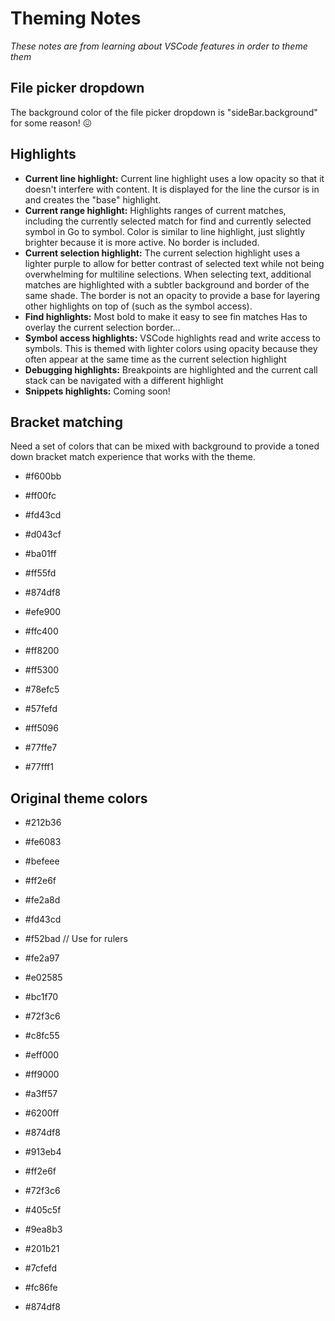 # Theming Notes

_These notes are from learning about VSCode features in order to theme them_

## File picker dropdown

The background color of the file picker dropdown is "sideBar.background" for
some reason! 😖

## Highlights

- **Current line highlight:** Current line highlight uses a low opacity so that
  it doesn't interfere with content. It is displayed for the line the cursor is
  in and creates the "base" highlight.
- **Current range highlight:** Highlights ranges of current matches, including
  the currently selected match for find and currently selected symbol in Go to
  symbol. Color is similar to line highlight, just slightly brighter because it
  is more active. No border is included.
- **Current selection highlight:** The current selection highlight uses a
  lighter purple to allow for better contrast of selected text while not being
  overwhelming for multiline selections. When selecting text, additional matches
  are highlighted with a subtler background and border of the same shade. The
  border is not an opacity to provide a base for layering other highlights on
  top of (such as the symbol access).
- **Find highlights:** Most bold to make it easy to see fin matches Has to
  overlay the current selection border...
- **Symbol access highlights:** VSCode highlights read and write access to
  symbols. This is themed with lighter colors using opacity because they often
  appear at the same time as the current selection highlight
- **Debugging highlights:** Breakpoints are highlighted and the current call
  stack can be navigated with a different highlight
- **Snippets highlights:** Coming soon!

## Bracket matching

Need a set of colors that can be mixed with background to provide a toned down
bracket match experience that works with the theme.

- #f600bb
- #ff00fc
- #fd43cd
- #d043cf
- #ba01ff
- #ff55fd
- #874df8

- #efe900
- #ffc400
- #ff8200
- #ff5300

- #78efc5
- #57fefd

- #ff5096
- #77ffe7
- #77fff1

## Original theme colors

- #212b36
- #fe6083
- #befeee

- #ff2e6f
- #fe2a8d
- #fd43cd
- #f52bad // Use for rulers
- #fe2a97
- #e02585
- #bc1f70

- #72f3c6
- #c8fc55

- #eff000
- #ff9000
- #a3ff57

- #6200ff
- #874df8
- #913eb4

- #ff2e6f
- #72f3c6
- #405c5f

- #9ea8b3
- #201b21

- #7cfefd
- #fc86fe
- #874df8
